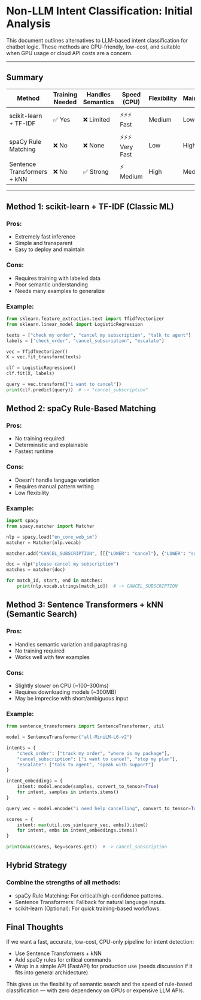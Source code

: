# Non-LLM Intent Classification: Initial Analysis

This document outlines alternatives to LLM-based intent classification for chatbot logic. These methods are CPU-friendly, low-cost, and suitable when 
GPU usage or cloud API costs are a concern.

---

## Summary

| Method                        | Training Needed | Handles Semantics | Speed (CPU) | Flexibility | Maintenance | Best Use Case |
|------------------------------|------------------|-------------------|-------------|-------------|-------------|----------------|
| scikit-learn + TF-IDF        | ✅ Yes           | ❌ Limited         | ⚡⚡⚡ Fast    | Medium      | Low         | Structured intent routing |
| spaCy Rule Matching          | ❌ No            | ❌ None            | ⚡⚡⚡ Very Fast | Low         | High (rules) | Compliance, fixed commands |
| Sentence Transformers + kNN  | ❌ No            | ✅ Strong          | ⚡ Medium    | High        | Medium      | Semantic bots, small datasets |

---

##  Method 1: scikit-learn + TF-IDF (Classic ML)

### Pros:
- Extremely fast inference
- Simple and transparent
- Easy to deploy and maintain

### Cons:
- Requires training with labeled data
- Poor semantic understanding
- Needs many examples to generalize

###  Example:
```python
from sklearn.feature_extraction.text import TfidfVectorizer
from sklearn.linear_model import LogisticRegression

texts = ["check my order", "cancel my subscription", "talk to agent"]
labels = ["check_order", "cancel_subscription", "escalate"]

vec = TfidfVectorizer()
X = vec.fit_transform(texts)

clf = LogisticRegression()
clf.fit(X, labels)

query = vec.transform(["i want to cancel"])
print(clf.predict(query))  # -> "cancel_subscription"
```

## Method 2: spaCy Rule-Based Matching
### Pros:

- No training required
- Deterministic and explainable
- Fastest runtime

### Cons:

- Doesn't handle language variation
- Requires manual pattern writing
- Low flexibility

### Example:

```python
import spacy
from spacy.matcher import Matcher

nlp = spacy.load("en_core_web_sm")
matcher = Matcher(nlp.vocab)

matcher.add("CANCEL_SUBSCRIPTION", [[{"LOWER": "cancel"}, {"LOWER": "subscription"}]])

doc = nlp("please cancel my subscription")
matches = matcher(doc)

for match_id, start, end in matches:
    print(nlp.vocab.strings[match_id])  # -> CANCEL_SUBSCRIPTION
```

## Method 3: Sentence Transformers + kNN (Semantic Search)
### Pros:

- Handles semantic variation and paraphrasing
- No training required
- Works well with few examples

### Cons:

- Slightly slower on CPU (~100–300ms)
- Requires downloading models (~300MB)
- May be imprecise with short/ambiguous input

### Example:

```python
from sentence_transformers import SentenceTransformer, util

model = SentenceTransformer("all-MiniLM-L6-v2")

intents = {
    "check_order": ["track my order", "where is my package"],
    "cancel_subscription": ["i want to cancel", "stop my plan"],
    "escalate": ["talk to agent", "speak with support"]
}

intent_embeddings = {
    intent: model.encode(samples, convert_to_tensor=True)
    for intent, samples in intents.items()
}

query_vec = model.encode("i need help cancelling", convert_to_tensor=True)

scores = {
    intent: max(util.cos_sim(query_vec, embs)).item()
    for intent, embs in intent_embeddings.items()
}

print(max(scores, key=scores.get))  # -> cancel_subscription
```


## Hybrid Strategy

### Combine the strengths of all methods:

- spaCy Rule Matching: For critical/high-confidence patterns.
- Sentence Transformers: Fallback for natural language inputs.
- scikit-learn (Optional): For quick training-based workflows.

## Final Thoughts

If we want a fast, accurate, low-cost, CPU-only pipeline for intent detection:

- Use Sentence Transformers + kNN
- Add spaCy rules for critical commands
- Wrap in a simple API (FastAPI) for production use (needs discussion if it fits into general archidecture)

This gives us the flexibility of semantic search and the speed of rule-based classification — with zero dependency on GPUs or expensive LLM APIs.
